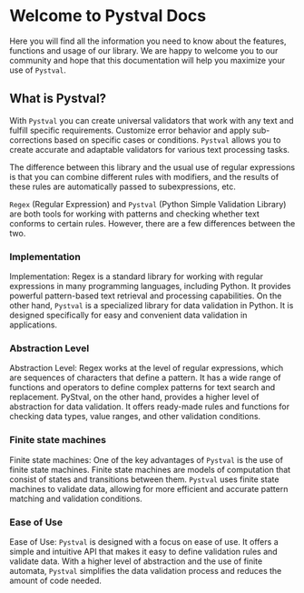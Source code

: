 # Welcome to Pystval Docs

Here you will find all the information you need to know about the features, functions and usage of our library. We are happy to welcome you to our community and hope that this documentation will help you maximize your use of `Pystval`.


## What is Pystval?

With `Pystval` you can create universal validators that work with any text and fulfill specific requirements. Customize error behavior and apply sub-corrections based on specific cases or conditions. `Pystval` allows you to create accurate and adaptable validators for various text processing tasks.

The difference between this library and the usual use of regular expressions is that you can combine different rules with modifiers, and the results of these rules are automatically passed to subexpressions, etc.


`Regex` (Regular Expression) and `Pystval` (Python Simple Validation Library) are both tools for working with patterns and checking whether text conforms to certain rules. However, there are a few differences between the two.

### Implementation

Implementation: Regex is a standard library for working with regular expressions in many programming languages, including Python. It provides powerful pattern-based text retrieval and processing capabilities. On the other hand, `Pystval` is a specialized library for data validation in Python. It is designed specifically for easy and convenient data validation in applications.

### Abstraction Level

Abstraction Level: Regex works at the level of regular expressions, which are sequences of characters that define a pattern. It has a wide range of functions and operators to define complex patterns for text search and replacement. PyStval, on the other hand, provides a higher level of abstraction for data validation. It offers ready-made rules and functions for checking data types, value ranges, and other validation conditions.

### Finite state machines

Finite state machines: One of the key advantages of `Pystval` is the use of finite state machines. Finite state machines are models of computation that consist of states and transitions between them. `Pystval` uses finite state machines to validate data, allowing for more efficient and accurate pattern matching and validation conditions.

### Ease of Use
Ease of Use: `Pystval` is designed with a focus on ease of use. It offers a simple and intuitive API that makes it easy to define validation rules and validate data. With a higher level of abstraction and the use of finite automata, `Pystval` simplifies the data validation process and reduces the amount of code needed.
